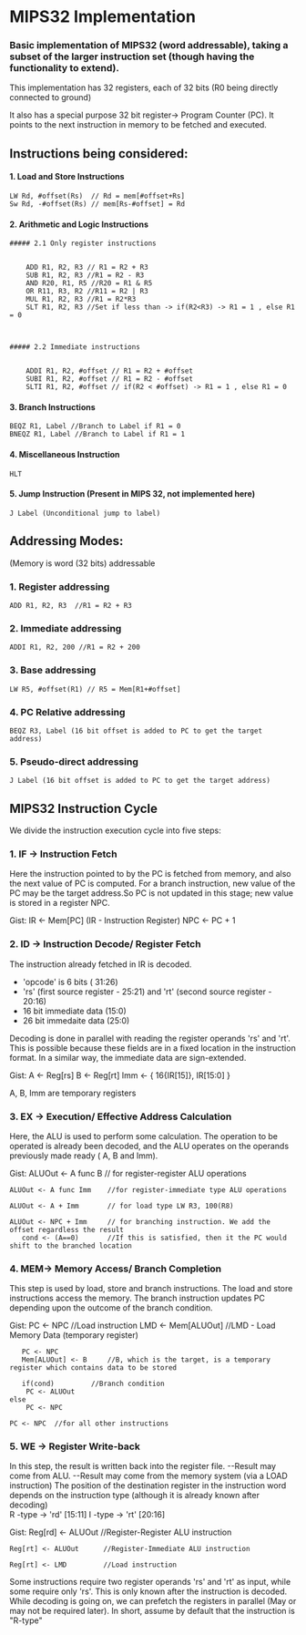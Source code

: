# MIPS32 Implementation

### Basic implementation of MIPS32 (word addressable), taking a subset of the larger instruction set (though having the functionality to extend). 
This implementation has 32 registers, each of 32 bits (R0 being directly connected to ground) 

It also has a special purpose 32 bit register-> Program Counter (PC). It points to the next instruction in memory to be fetched and executed. 


## Instructions being considered: 

#### 1. Load and Store Instructions 



	LW Rd, #offset(Rs)  // Rd = mem[#offset+Rs] 
	Sw Rd, -#offset(Rs) // mem[Rs-#offset] = Rd 
	
 

#### 2. Arithmetic and Logic Instructions 

	##### 2.1 Only register instructions


		ADD R1, R2, R3 // R1 = R2 + R3 
		SUB R1, R2, R3 //R1 = R2 - R3 
		AND R20, R1, R5 //R20 = R1 & R5 
		OR R11, R3, R2 //R11 = R2 | R3 
		MUL R1, R2, R3 //R1 = R2*R3 
		SLT R1, R2, R3 //Set if less than -> if(R2<R3) -> R1 = 1 , else R1 = 0 



	##### 2.2 Immediate instructions 
	

		ADDI R1, R2, #offset // R1 = R2 + #offset 
		SUBI R1, R2, #offset // R1 = R2 - #offset 
		SLTI R1, R2, #offset // if(R2 < #offset) -> R1 = 1 , else R1 = 0 
	


#### 3. Branch Instructions 


	BEQZ R1, Label //Branch to Label if R1 = 0 
	BNEQZ R1, Label //Branch to Label if R1 = 1 
	


#### 4. Miscellaneous Instruction 


	HLT 
	


#### 5. Jump Instruction (Present in MIPS 32, not implemented here) 


	J Label (Unconditional jump to label) 
	


## Addressing Modes: 
(Memory is word (32 bits) addressable
### 1. Register addressing 
	ADD R1, R2, R3  //R1 = R2 + R3
### 2. Immediate addressing 
	ADDI R1, R2, 200 //R1 = R2 + 200
### 3. Base addressing 
	LW R5, #offset(R1) // R5 = Mem[R1+#offset] 
### 4. PC Relative addressing 
	BEQZ R3, Label (16 bit offset is added to PC to get the target address) 
### 5. Pseudo-direct addressing 
	J Label (16 bit offset is added to PC to get the target address) 

## MIPS32 Instruction Cycle 
We divide the instruction execution cycle into five steps: 

### 1. IF -> Instruction Fetch 

Here the instruction pointed to by the PC is fetched from memory, and also the next value of PC is computed. 
For a branch instruction, new value of the PC may be the target address.So PC is not updated in this stage; new value is stored in a register NPC. 

Gist:   IR <- Mem[PC]  (IR - Instruction Register)
	NPC <- PC + 1 

### 2. ID -> Instruction Decode/ Register Fetch 

The instruction already fetched in IR is decoded. 
- 'opcode' is 6 bits ( 31:26) 
- 'rs' (first source register - 25:21) and         'rt' (second source register - 20:16) 
- 16 bit immediate data (15:0) 
- 26 bit immedaite data (25:0) 

Decoding is done in parallel with reading the register operands 'rs' and 'rt'. This is possible because these fields are in a fixed location in the instruction format. In a similar way, the immediate data are sign-extended. 

Gist: A <- Reg[rs] 
      B <- Reg[rt] 
      Imm <- { 16{IR[15]}, IR[15:0] } 
	
A, B, Imm are temporary registers 



### 3. EX -> Execution/ Effective Address Calculation 

Here, the ALU is used to perform some calculation. The operation to be operated is already been decoded, and the ALU operates on the operands previously made ready ( A, B and Imm). 

Gist:   ALUOut <- A func B      // for register-register ALU operations

	ALUOut <- A func Imm    //for register-immediate type ALU operations 

	ALUOut <- A + Imm       // for load type LW R3, 100(R8) 

	ALUOut <- NPC + Imm     // for branching instruction. We add the offset regardless the result 
	   cond <- (A==0)       //If this is satisfied, then it the PC would shift to the branched location

 
### 4. MEM-> Memory Access/ Branch Completion 

This step is used by load, store and branch instructions. 
The load and store instructions access the memory. 
The branch instruction updates PC depending upon the outcome of the branch condition. 
	
Gist:  PC <- NPC                //Load instruction 
       LMD <- Mem[ALUOut]       //LMD - Load Memory Data (temporary register) 
	
       PC <- NPC 			
       Mem[ALUOut] <- B 	//B, which is the target, is a temporary register which contains data to be stored
 
       if(cond) 		//Branch condition  
		PC <- ALUOut 
	else
		PC <- NPC 

	PC <- NPC  //for all other instructions 

### 5. WE -> Register Write-back 

In this step, the result is written back into the register file. 
--Result may come from ALU. 
--Result may come from the memory system (via a LOAD instruction) 
The position of the destination register in the instruction word depends on the instruction type (although it is already known after decoding)  
R -type -> 'rd' [15:11] 
I -type -> 'rt' [20:16] 

Gist:   Reg[rd] <- ALUOut      //Register-Register ALU instruction 
	
	Reg[rt] <- ALUOut      //Register-Immediate ALU instruction 
	
	Reg[rt] <- LMD 	       //Load instruction 




Some instructions require two register operands 'rs' and 'rt' as input, 
while some require only 'rs'. This is only known after the instruction is decoded. 
While decoding is going on, we can prefetch the registers in parallel (May or may not be required later). 
In short, assume by default that the instruction is "R-type" 
